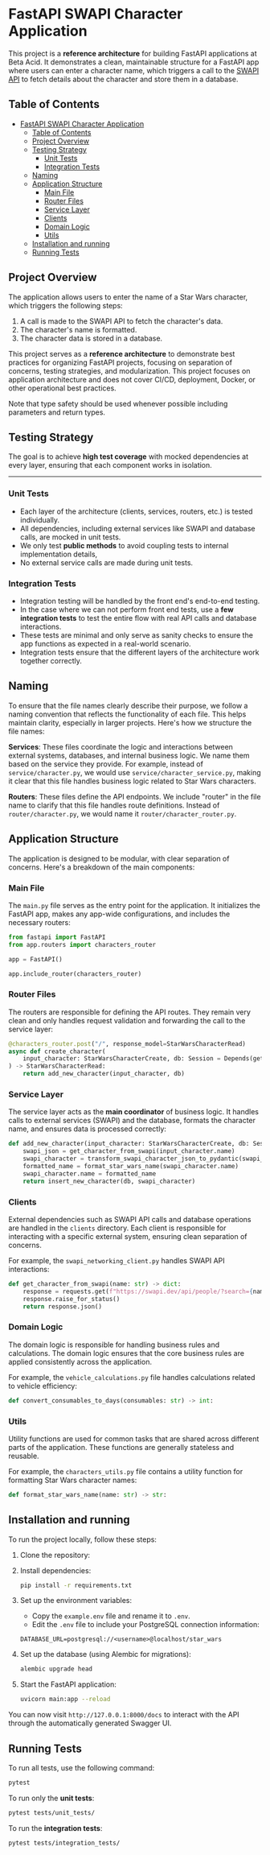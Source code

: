 # FastAPI SWAPI Character Application

This project is a **reference architecture** for building FastAPI applications at Beta Acid. It demonstrates a clean, maintainable structure for a FastAPI app where users can enter a character name, which triggers a call to the [SWAPI API](https://swapi.dev) to fetch details about the character and store them in a database. 


## Table of Contents

- [FastAPI SWAPI Character Application](#fastapi-swapi-character-application)
  - [Table of Contents](#table-of-contents)
  - [Project Overview](#project-overview)
  - [Testing Strategy](#testing-strategy)
    - [Unit Tests](#unit-tests)
    - [Integration Tests](#integration-tests)
  - [Naming](#naming)
  - [Application Structure](#application-structure)
    - [Main File](#main-file)
    - [Router Files](#router-files)
    - [Service Layer](#service-layer)
    - [Clients](#clients)
    - [Domain Logic](#domain-logic)
    - [Utils](#utils)
  - [Installation and running](#installation-and-running)
  - [Running Tests](#running-tests)

## Project Overview

The application allows users to enter the name of a Star Wars character, which triggers the following steps:
1. A call is made to the SWAPI API to fetch the character's data.
2. The character's name is formatted.
3. The character data is stored in a database.


This project serves as a **reference architecture** to demonstrate best practices for organizing FastAPI projects, focusing on separation of concerns, testing strategies, and modularization. This project focuses on application architecture and does not cover CI/CD, deployment, Docker, or other operational best practices.

Note that type safety should be used whenever possible including parameters and return types. 

## Testing Strategy

The goal is to achieve **high test coverage** with mocked dependencies at every layer, ensuring that each component works in isolation.
****
### Unit Tests

- Each layer of the architecture (clients, services, routers, etc.) is tested individually.
- All dependencies, including external services like SWAPI and database calls, are mocked in unit tests.
- We only test **public methods** to avoid coupling tests to internal implementation details, 
- No external service calls are made during unit tests.

### Integration Tests
- Integration testing will be handled by the front end's end-to-end testing.
- In the case where we can not perform front end tests, use a **few integration tests**  to test the entire flow with real API calls and database interactions.
- These tests are minimal and only serve as sanity checks to ensure the app functions as expected in a real-world scenario.
- Integration tests ensure that the different layers of the architecture work together correctly.

## Naming
To ensure that the file names clearly describe their purpose, we follow a naming convention that reflects the functionality of each file. This helps maintain clarity, especially in larger projects. Here's how we structure the file names:

**Services**: These files coordinate the logic and interactions between external systems, databases, and internal business logic. We name them based on the service they provide. For example, instead of `service/character.py`, we would use `service/character_service.py`, making it clear that this file handles business logic related to Star Wars characters.

**Routers**: These files define the API endpoints. We include "router" in the file name to clarify that this file handles route definitions. Instead of `router/character.py`, we would name it `router/character_router.py`.

## Application Structure

The application is designed to be modular, with clear separation of concerns. Here's a breakdown of the main components:

### Main File

The `main.py` file serves as the entry point for the application. It initializes the FastAPI app, makes any app-wide configurations, and includes the necessary routers:

```python
from fastapi import FastAPI
from app.routers import characters_router

app = FastAPI()

app.include_router(characters_router)
```

### Router Files

The routers are responsible for defining the API routes. They remain very clean and only handles request validation and forwarding the call to the service layer:

```python
@characters_router.post("/", response_model=StarWarsCharacterRead)
async def create_character(
    input_character: StarWarsCharacterCreate, db: Session = Depends(get_db_session)
) -> StarWarsCharacterRead:
    return add_new_character(input_character, db)
```

### Service Layer

The service layer acts as the **main coordinator** of business logic. It handles calls to external services (SWAPI) and the database, formats the character name, and ensures data is processed correctly:

```python
def add_new_character(input_character: StarWarsCharacterCreate, db: Session) -> StarWarsCharacterRead:
    swapi_json = get_character_from_swapi(input_character.name)
    swapi_character = transform_swapi_character_json_to_pydantic(swapi_json)
    formatted_name = format_star_wars_name(swapi_character.name)
    swapi_character.name = formatted_name
    return insert_new_character(db, swapi_character)
```

### Clients

External dependencies such as SWAPI API calls and database operations are handled in the `clients` directory. Each client is responsible for interacting with a specific external system, ensuring clean separation of concerns.

For example, the `swapi_networking_client.py` handles SWAPI API interactions:

```python
def get_character_from_swapi(name: str) -> dict:
    response = requests.get(f"https://swapi.dev/api/people/?search={name}")
    response.raise_for_status()
    return response.json()
```

### Domain Logic

The domain logic is responsible for handling business rules and calculations. The domain logic ensures that the core business rules are applied consistently across the application.

For example, the `vehicle_calculations.py` file handles calculations related to vehicle efficiency:

```python
def convert_consumables_to_days(consumables: str) -> int:
```

### Utils

Utility functions are used for common tasks that are shared across different parts of the application. These functions are generally stateless and reusable.

For example, the `characters_utils.py` file contains a utility function for formatting Star Wars character names:

```python
def format_star_wars_name(name: str) -> str:
```

## Installation and running

To run the project locally, follow these steps:

1. Clone the repository:

2. Install dependencies:

   ```bash
   pip install -r requirements.txt
   ```

3. Set up the environment variables:

   - Copy the `example.env` file and rename it to `.env`.
   - Edit the `.env` file to include your PostgreSQL connection information:

   ```
   DATABASE_URL=postgresql://<username>@localhost/star_wars
   ```

4. Set up the database (using Alembic for migrations):

   ```bash
   alembic upgrade head
   ```

5. Start the FastAPI application:

   ```bash
   uvicorn main:app --reload
   ```


You can now visit `http://127.0.0.1:8000/docs` to interact with the API through the automatically generated Swagger UI.

## Running Tests

To run all tests, use the following command:

```bash
pytest
```

To run only the **unit tests**:

```bash
pytest tests/unit_tests/
```

To run the **integration tests**:

```bash
pytest tests/integration_tests/
```
